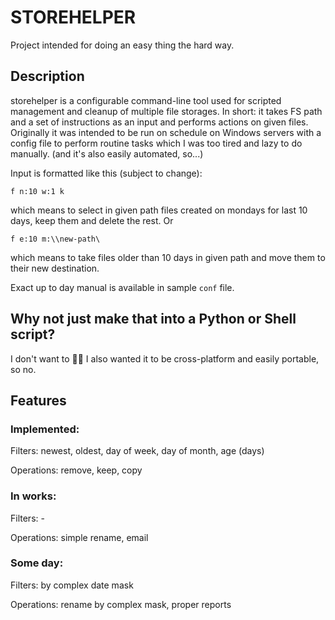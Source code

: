 # STOREHELPER
Project intended for doing an easy thing the hard way.
## Description
storehelper is a configurable command-line tool used for scripted management and cleanup of multiple file storages.
In short: it takes FS path and a set of instructions as an input and performs actions on given files. Originally it was intended to be run on schedule on Windows servers with a config file to perform routine tasks which I was too tired and lazy to do manually. (and it's also easily automated, so...)

Input is formatted like this (subject to change):
```
f n:10 w:1 k
```
which means to select in given path files created on mondays for last 10 days, keep them and delete the rest.
Or
```
f e:10 m:\\new-path\
```
which means to take files older than 10 days in given path and move them to their new destination.

Exact up to day manual is available in sample `conf` file.

## Why not just make that into a Python or Shell script?
I don't want to 🤷‍♀️
I also wanted it to be cross-platform and easily portable, so no.

## Features
### Implemented:
Filters: newest, oldest, day of week, day of month, age (days)

Operations: remove, keep, copy

### In works:
Filters: -

Operations: simple rename, email

### Some day:
Filters: by complex date mask

Operations: rename by complex mask, proper reports